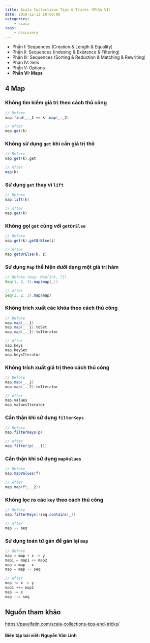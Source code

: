 ```yaml
---
title: Scala Collections Tips & Tricks (Phần VI)
date: 2018-12-13 10:00:00
categories: 
    - scala 
tags: 
    - discovery
---
```


- Phần I: Sequences (Creation & Length & Equality)
- Phần II: Sequences (Indexing & Existence & Filtering)
- Phần III: Sequences (Sorting & Reduction & Matching & Rewriting)
- Phần IV: Sets
- Phần V: Options
- __Phần VI: Maps__

## 4 Map
### Không tìm kiếm giá trị theo cách thủ công
```scala
// Before
map.find(_._1 == k).map(_._2)

// After
map.get(k)
```
 <!-- more -->

### Không sử dụng `get` khi cần giá trị thô
```scala
// Before
map.get(k).get

// After
map(k) 
```
### Sử dụng `get` thay vì `lift`
```scala
// Before
map.lift(k)

// After
map.get(k)
```
### Không gọi `get` cùng với `getOrElse`
```scala
// Before
map.get(k).getOrElse(z)

// After
map.getOrElse(k, z)
```
### Sử dụng `Map` thể hiện dưới dạng một giá trị hàm
```scala
// Before (map: Map[Int, T])
Seq(1, 2, 3).map(map(_))

// After
Seq(1, 2, 3).map(map)
```
### Không trích xuất các khóa theo cách thủ công
```scala
// Before
map.map(_._1)
map.map(_._1).toSet
map.map(_._1).toIterator

// After
map.keys
map.keySet
map.keysIterator
```
### Không trích xuất giá trị theo cách thủ công
```scala
// Before
map.map(_._2)
map.map(_._2).toIterator

// After
map.values
map.valuesIterator
```
### Cẩn thận khi sử dụng `filterKeys`
```scala
// Before
map.filterKeys(p)

// After
map.filter(p(_._1))
```
### Cẩn thận khi sử dụng `mapValues`
```scala
// Before
map.mapValues(f)

// After
map.map(f(_._2))
```
### Không lọc ra các `key` theo cách thủ công
```scala
// Before
map.filterKeys(!seq.contains(_))

// After
map -- seq
```
### Sử dụng toán tử gán để gán lại `map`
```scala
// Before
map = map + x -> y
map1 = map1 ++ map2
map = map - x
map = map -- seq

// After
map += x -> y
map1 ++= map2
map -= x
map --= seq
```
## Nguồn tham khảo
https://pavelfatin.com/scala-collections-tips-and-tricks/

#### Biên tập bài viết: Nguyễn Văn Linh